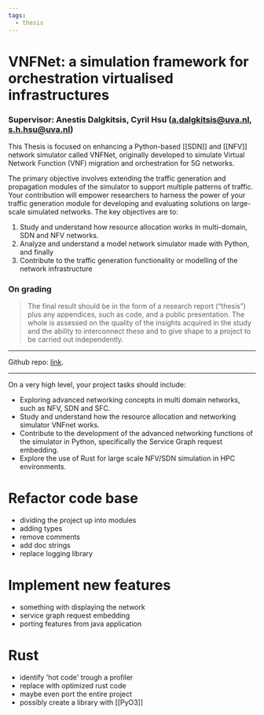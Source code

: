 ```yaml
---
tags:
  - thesis
---
```

# VNFNet: a simulation framework for orchestration virtualised infrastructures

### Supervisor: Anestis Dalgkitsis, Cyril Hsu (a.dalgkitsis@uva.nl, s.h.hsu@uva.nl)

This Thesis is focused on enhancing a Python-based [[SDN]] and [[NFV]] network simulator called VNFNet, originally developed to simulate Virtual Network Function (VNF) migration and orchestration for 5G networks.

The primary objective involves extending the traffic generation and propagation modules of the simulator to support multiple patterns of traffic. Your contribution will empower researchers to harness the power of your traffic generation module for developing and evaluating solutions on large-scale simulated networks. The key objectives are to:

1. Study and understand how resource allocation works in multi-domain, SDN and NFV networks.
2. Analyze and understand a model network simulator made with Python, and finally
3. Contribute to the traffic generation functionality or modelling of the network infrastructure

### On grading
>The final result should be in the form of a research report (“thesis”) plus any appendices, such as code, and a public presentation. The whole is assessed on the quality of the insights acquired in the study and the ability to interconnect these and to give shape to a project to be carried out independently.

---

Github repo: [link](https://github.com/anestisdalgkitsis/vnfnet/tree/main).

---
On a very high level, your project tasks should include:

- Exploring advanced networking concepts in multi domain networks, such as NFV, SDN and SFC.
- Study and understand how the resource allocation and networking simulator VNFnet works.
- Contribute to the development of the advanced networking functions of the simulator in Python, specifically the Service Graph request embedding.
- Explore the use of Rust for large scale NFV/SDN simulation in HPC environments.

# Refactor code base
- dividing the project up into modules
- adding types
- remove comments
- add doc strings
- replace logging library

# Implement new features
- something with displaying the network
- service graph request embedding
- porting features from java application

# Rust
- identify 'hot code' trough a profiler
- replace with optimized rust code
- maybe even port the entire project
- possibly create a library with [[PyO3]]
